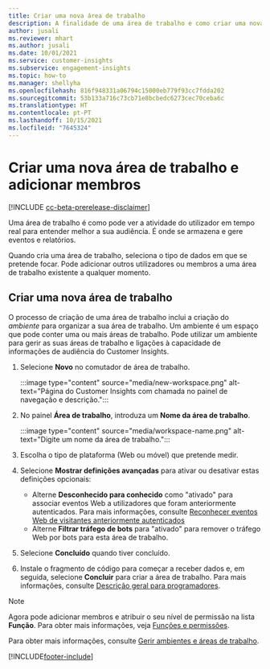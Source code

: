 ```yaml
---
title: Criar uma nova área de trabalho
description: A finalidade de uma área de trabalho e como criar uma nova.
author: jusali
ms.reviewer: mhart
ms.author: jusali
ms.date: 10/01/2021
ms.service: customer-insights
ms.subservice: engagement-insights
ms.topic: how-to
ms.manager: shellyha
ms.openlocfilehash: 816f948331a06794c15000eb779f93cc7fdda202
ms.sourcegitcommit: 53b133a716c73cb71e8bcbedc6273cec70ceba6c
ms.translationtype: HT
ms.contentlocale: pt-PT
ms.lasthandoff: 10/15/2021
ms.locfileid: "7645324"
---
```

# <a name="create-a-new-workspace-and-add-members"></a>Criar uma nova área de trabalho e adicionar membros

[!INCLUDE [cc-beta-prerelease-disclaimer](includes/cc-beta-prerelease-disclaimer.md)]

Uma área de trabalho é como pode ver a atividade do utilizador em tempo real para entender melhor a sua audiência. É onde se armazena e gere eventos e relatórios.

Quando cria uma área de trabalho, seleciona o tipo de dados em que se pretende focar. Pode adicionar outros utilizadores ou membros a uma área de trabalho existente a qualquer momento. 

## <a name="create-a-new-workspace"></a>Criar uma nova área de trabalho

O processo de criação de uma área de trabalho inclui a criação do *ambiente* para organizar a sua área de trabalho. Um ambiente é um espaço que pode conter uma ou mais áreas de trabalho. Pode utilizar um ambiente para gerir as suas áreas de trabalho e ligações à capacidade de informações de audiência do Customer Insights.

1. Selecione **Novo** no comutador de área de trabalho.

   :::image type="content" source="media/new-workspace.png" alt-text="Página do Customer Insights com chamada no painel de navegação e descrição.":::

1. No painel **Área de trabalho**, introduza um **Nome da área de trabalho**.

   :::image type="content" source="media/workspace-name.png" alt-text="Digite um nome da área de trabalho.":::

1. Escolha o tipo de plataforma (Web ou móvel) que pretende medir.

1. Selecione **Mostrar definições avançadas** para ativar ou desativar estas definições opcionais:

   - Alterne **Desconhecido para conhecido** como "ativado" para associar eventos Web a utilizadores que foram anteriormente autenticados. Para mais informações, consulte [Reconhecer eventos Web de visitantes anteriormente autenticados](unknown-to-known.md)
   - Alterne **Filtrar tráfego de bots** para "ativado" para remover o tráfego Web por bots para esta área de trabalho. 

1. Selecione **Concluído** quando tiver concluído. 

1. Instale o fragmento de código para começar a receber dados e, em seguida, selecione **Concluir** para criar a área de trabalho. Para mais informações, consulte [Descrição geral para programadores](developer-resources.md).

> [!NOTE]
> Agora pode adicionar membros e atribuir o seu nível de permissão na lista **Função**. Para obter mais informações, veja [Funções e permissões](user-roles.md). 

Para obter mais informações, consulte [Gerir ambientes e áreas de trabalho](manage-environments-workspaces.md).


[!INCLUDE[footer-include](../includes/footer-banner.md)]
